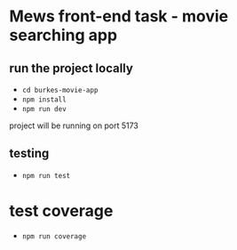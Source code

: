 # Mews front-end task - movie searching app

## run the project locally

- `cd burkes-movie-app`
- `npm install`
- `npm run dev`

project will be running on port 5173

## testing

- `npm run test`

# test coverage

- `npm run coverage`
